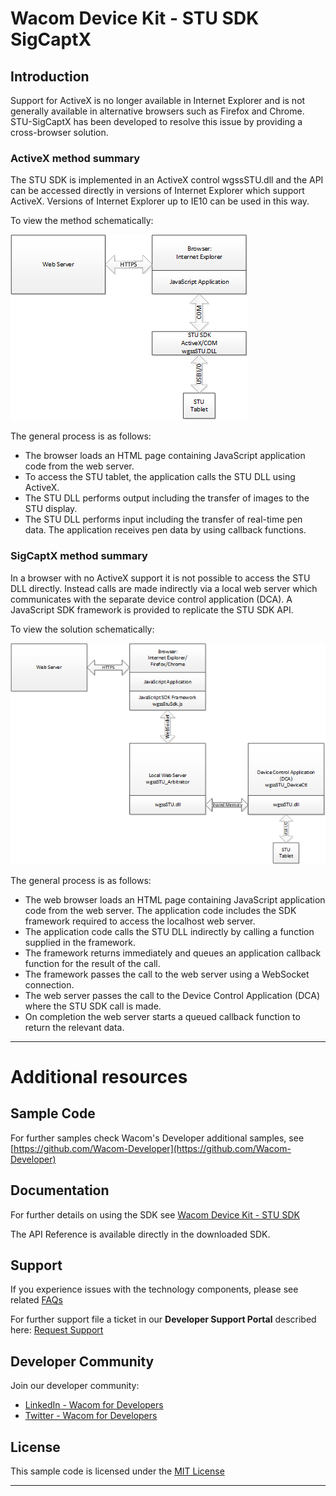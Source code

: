 # Wacom Device Kit - STU SDK SigCaptX

## Introduction

Support for ActiveX is no longer available in Internet Explorer and is not generally available in alternative browsers such as Firefox and Chrome.
STU-SigCaptX has been developed to resolve this issue by providing a cross-browser solution.

### ActiveX method summary

The STU SDK is implemented in an ActiveX control wgssSTU.dll and the API can be accessed directly in versions of Internet Explorer which support ActiveX.
Versions of Internet Explorer up to IE10 can be used in this way. 

To view the method schematically:

![stu-activex](media/STU-ActiveX.png)

The general process is as follows:

*  The browser loads an HTML page containing JavaScript application code from the web server.
*  To access the STU tablet, the application calls the STU DLL using ActiveX.
*  The STU DLL performs output including the transfer of images to the STU display.
*  The STU DLL performs input including the transfer of real-time pen data. The application receives pen data by using callback functions. 

### SigCaptX method summary

In a browser with no ActiveX support it is not possible to access the STU DLL directly. 
Instead calls are made indirectly via a local web server which communicates with the separate device control application (DCA). 
A JavaScript SDK framework is provided to replicate the STU SDK API.

To view the solution schematically:

![stu-sigcaptx](media/STU-SigCaptX.png)

The general process is as follows:

* 	The web browser loads an HTML page containing JavaScript application code from the web server. The application code includes the SDK framework required to access the localhost web server.
* 	The application code calls the STU DLL indirectly by calling a function supplied in the framework. 
* 	The framework returns immediately and queues an application callback function for the result of the call.
* 	The framework passes the call to the web server using a WebSocket connection.
* 	The web server passes the call to the Device Control Application (DCA) where the STU SDK call is made.
* 	On completion the web server starts a queued callback function to return the relevant data.

---

# Additional resources 

## Sample Code
For further samples check Wacom's Developer additional samples, see [https://github.com/Wacom-Developer](https://github.com/Wacom-Developer)

## Documentation
For further details on using the SDK see [Wacom Device Kit - STU SDK](http://will-docs.westeurope.cloudapp.azure.com/stu/) 

The API Reference is available directly in the downloaded SDK.

## Support
If you experience issues with the technology components, please see related [FAQs](http://will-docs.westeurope.cloudapp.azure.com/faqs)

For further support file a ticket in our **Developer Support Portal** described here: [Request Support](http://will-docs.westeurope.cloudapp.azure.com/faqs/docs/q-support/support)

## Developer Community 
Join our developer community:

- [LinkedIn - Wacom for Developers](https://www.linkedin.com/company/wacom-for-developers/)
- [Twitter - Wacom for Developers](https://twitter.com/Wacomdevelopers)

## License 
This sample code is licensed under the [MIT License](https://choosealicense.com/licenses/mit/)

---
